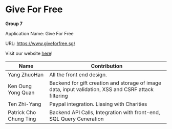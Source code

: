 # Give For Free

**Group 7**

Application Name: Give For Free

URL: https://www.giveforfree.sg/

Visit our website [here](https://www.giveforfree.sg/)!

| Name                   | Contribution                                                                                             |
|------------------------|----------------------------------------------------------------------------------------------------------|
| Yang ZhuoHan          | All the front end design.                                                                                |
| Ken Oung Yong Quan     | Backend for gift creation and storage of image data, input validation, XSS and CSRF attack filtering     |
| Ten Zhi-Yang              | Paypal integration. Liasing with Charities |
| Patrick Cho Chung Ting | Backend API Calls, Integration with front-end, SQL Query Generation                                      |